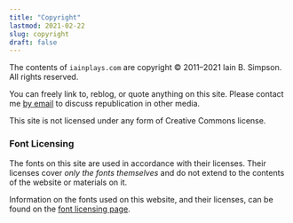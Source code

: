 ```yaml
---
title: "Copyright"
lastmod: 2021-02-22
slug: copyright
draft: false
---
```


The contents of `iainplays.com` are copyright © 2011–2021 Iain B.
Simpson.  All rights reserved.

You can freely link to, reblog, or quote anything on this site.  Please
contact me [by email](mailto:hello@iainplays.com?subject=Republication)
to discuss republication in other media.

This site is not licensed under any form of Creative Commons license.

### Font Licensing

The fonts on this site are used in accordance with their licenses.
Their licenses cover _only the fonts themselves_ and do not extend to
the contents of the website or materials on it.

Information on the fonts used on this website, and their licenses, can
be found on the [font licensing page](/font-licenses).
